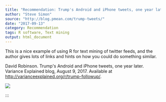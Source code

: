 ```yaml
---
title: "Recommendation: Trump's Android and iPhone tweets, one year later"
author: "Steve Simon"
source: "http://blog.pmean.com/trump-tweets/"
date: "2017-09-13"
category: Recommendation
tags: R software, Text mining
output: html_document
---
```


This is a nice example of using R for text mining of twitter feeds, and
the author gives lots of links and hints on how you could do something
similar.

<!---More--->

David Robinson. Trump's Android and iPhone tweets, one year later.
Variance Explained blog, August 9, 2017. Available at
<http://varianceexplained.org/r/trump-followup/>.

![](../../images/trump-tweets01.png)


:::


